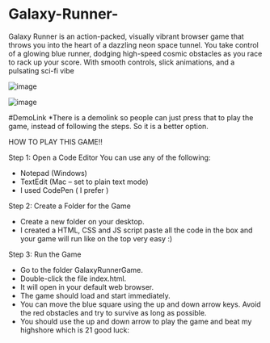 # Galaxy-Runner-
Galaxy Runner is an action-packed, visually vibrant browser game that throws you into the heart of a dazzling neon space tunnel. You take control of a glowing blue runner, dodging high-speed cosmic obstacles as you race to rack up your score. With smooth controls, slick animations, and a pulsating sci-fi vibe

![image](https://github.com/user-attachments/assets/3102196c-8c2f-4bbb-baf5-90e33d14ebdb)

![image](https://github.com/user-attachments/assets/0a4693e3-584c-4eaf-b089-95cf16f253a8)

#DemoLink 
*There is a demolink so people can just press that to play the game, instead of following the steps. So it is a better option.

HOW TO PLAY THIS GAME!!

Step 1: Open a Code Editor
You can use any of the following:
- Notepad (Windows)
- TextEdit (Mac – set to plain text mode)
- I used CodePen ( I prefer )


Step 2: Create a Folder for the Game
- Create a new folder on your desktop.
- I created a HTML, CSS and JS script paste all the code in the box and your game will run like on the top very easy :)

Step 3: Run the Game
- Go to the folder GalaxyRunnerGame.
- Double-click the file index.html.
- It will open in your default web browser.
- The game should load and start immediately.
- You can move the blue square using the up and down arrow keys. Avoid the red obstacles and try to survive as long as possible.
- You should use the up and down arrow to play the game and beat my highshore which is 21 good luck:


